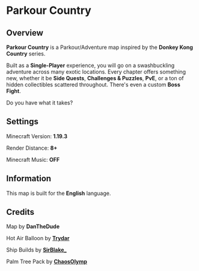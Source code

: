 # Parkour Country

## Overview

**Parkour Country** is a Parkour/Adventure map inspired by the **Donkey Kong Country** series.

Built as a **Single-Player** experience, you will go on a swashbuckling adventure across many exotic locations. Every chapter offers something new, whether it be **Side Quests**, **Challenges & Puzzles**, **PvE**, or a ton of hidden collectibles scattered throughout. There's even a custom **Boss Fight**.

Do you have what it takes?

## Settings

Minecraft Version: **1.19.3**

Render Distance: **8+**

Minecraft Music: **OFF**

## Information

This map is built for the **English** language.

## Credits

Map by **DanTheDude**

Hot Air Balloon by **[Trydar](https://www.planetminecraft.com/member/trydar/)**

Ship Builds by **[SirBlake_](https://www.planetminecraft.com/member/sirblake_/)**

Palm Tree Pack by **[ChaosOlymp](https://www.planetminecraft.com/member/chaosolymp/)**
